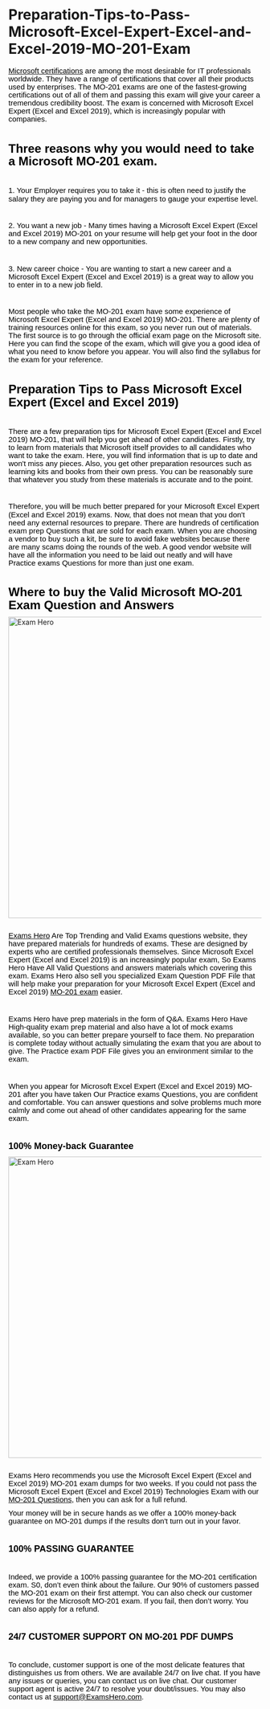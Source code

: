 # Preparation-Tips-to-Pass-Microsoft-Excel-Expert-Excel-and-Excel-2019-MO-201-Exam
<p style='margin-top:0in;margin-right:0in;margin-bottom:8.0pt;margin-left:0in;line-height:12.05pt;font-size:15px;font-family:"Calibri",sans-serif;'><span style="font-size:15px;color:black;"><a href="https://examshero.com/microsoft/"><span style="color:black;"><span style="color:black;">Microsoft<span style="color:black;">&nbsp;certifications</span></span></span></a> are among the most desirable for IT professionals worldwide. They have a range of certifications that cover all their products used by enterprises. The MO-201 exams are one of the fastest-growing certifications out of all of them and passing this exam will give your career a tremendous credibility boost. The exam is concerned with Microsoft Excel Expert (Excel and Excel 2019), which is increasingly popular with companies.</span></p>
<p style='margin-top:0in;margin-right:0in;margin-bottom:8.0pt;margin-left:0in;line-height:12.05pt;font-size:15px;font-family:"Calibri",sans-serif;'><span style="font-size:15px;color:black;">&nbsp;</span></p>
<p style='margin-top:0in;margin-right:0in;margin-bottom:8.0pt;margin-left:0in;line-height:19.25pt;font-size:15px;font-family:"Calibri",sans-serif;'><strong><span style="font-size:24px;color:black;">Three reasons why you would need to take a Microsoft MO-201 exam.</span></strong></p>
<p style='margin-top:0in;margin-right:0in;margin-bottom:8.0pt;margin-left:0in;line-height:12.05pt;font-size:15px;font-family:"Calibri",sans-serif;'><span style="font-size:15px;color:black;">&nbsp;</span></p>
<p style='margin-top:0in;margin-right:0in;margin-bottom:8.0pt;margin-left:0in;line-height:12.05pt;font-size:15px;font-family:"Calibri",sans-serif;'><span style="font-size:15px;color:black;">1. Your Employer requires you to take it - this is often need to justify the salary they are paying you and for managers to gauge your expertise level.</span></p>
<p style='margin-top:0in;margin-right:0in;margin-bottom:8.0pt;margin-left:0in;line-height:12.05pt;font-size:15px;font-family:"Calibri",sans-serif;'><span style="font-size:15px;color:black;">&nbsp;</span></p>
<p style='margin-top:0in;margin-right:0in;margin-bottom:8.0pt;margin-left:0in;line-height:12.05pt;font-size:15px;font-family:"Calibri",sans-serif;'><span style="font-size:15px;color:black;">2. You want a new job - Many times having a Microsoft Excel Expert (Excel and Excel 2019) MO-201 on your resume will help get your foot in the door to a new company and new opportunities.</span></p>
<p style='margin-top:0in;margin-right:0in;margin-bottom:8.0pt;margin-left:0in;line-height:12.05pt;font-size:15px;font-family:"Calibri",sans-serif;'><span style="font-size:15px;color:black;">&nbsp;</span></p>
<p style='margin-top:0in;margin-right:0in;margin-bottom:8.0pt;margin-left:0in;line-height:12.05pt;font-size:15px;font-family:"Calibri",sans-serif;'><span style="font-size:15px;color:black;">3. New career choice - You are wanting to start a new career and a Microsoft Excel Expert (Excel and Excel 2019) is a great way to allow you to enter in to a new job field.</span></p>
<p style='margin-top:0in;margin-right:0in;margin-bottom:8.0pt;margin-left:0in;line-height:12.05pt;font-size:15px;font-family:"Calibri",sans-serif;'><span style="font-size:15px;color:black;">&nbsp;</span></p>
<p style='margin-top:0in;margin-right:0in;margin-bottom:8.0pt;margin-left:0in;line-height:12.05pt;font-size:15px;font-family:"Calibri",sans-serif;'><span style="font-size:15px;color:black;">Most people who take the MO-201 exam have some experience of Microsoft Excel Expert (Excel and Excel 2019) MO-201. There are plenty of training resources online for this exam, so you never run out of materials. The first source is to go through the official exam page on the Microsoft site. Here you can find the scope of the exam, which will give you a good idea of what you need to know before you appear. You will also find the syllabus for the exam for your reference.</span></p>
<p style='margin-top:0in;margin-right:0in;margin-bottom:8.0pt;margin-left:0in;line-height:12.05pt;font-size:15px;font-family:"Calibri",sans-serif;'><span style="font-size:15px;color:black;">&nbsp;</span></p>
<p style='margin-top:0in;margin-right:0in;margin-bottom:8.0pt;margin-left:0in;line-height:19.25pt;font-size:15px;font-family:"Calibri",sans-serif;'><strong><span style="font-size:24px;color:black;">Preparation Tips to Pass Microsoft Excel Expert (Excel and Excel 2019)</span></strong></p>
<p style='margin-top:0in;margin-right:0in;margin-bottom:8.0pt;margin-left:0in;line-height:12.05pt;font-size:15px;font-family:"Calibri",sans-serif;'><span style="font-size:15px;color:black;">&nbsp;</span></p>
<p style='margin-top:0in;margin-right:0in;margin-bottom:8.0pt;margin-left:0in;line-height:12.05pt;font-size:15px;font-family:"Calibri",sans-serif;'><span style="font-size:15px;color:black;">There are a few preparation tips for Microsoft Excel Expert (Excel and Excel 2019) MO-201, that will help you get ahead of other candidates. Firstly, try to learn from materials that Microsoft itself provides to all candidates who want to take the exam. Here, you will find information that is up to date and won&apos;t miss any pieces. Also, you get other preparation resources such as learning kits and books from their own press. You can be reasonably sure that whatever you study from these materials is accurate and to the point.</span></p>
<p style='margin-top:0in;margin-right:0in;margin-bottom:8.0pt;margin-left:0in;line-height:12.05pt;font-size:15px;font-family:"Calibri",sans-serif;'><span style="font-size:15px;color:black;">&nbsp;</span></p>
<p style='margin-top:0in;margin-right:0in;margin-bottom:8.0pt;margin-left:0in;line-height:12.05pt;font-size:15px;font-family:"Calibri",sans-serif;'><span style="font-size:15px;color:black;">Therefore, you will be much better prepared for your Microsoft Excel Expert (Excel and Excel 2019) exams. Now, that does not mean that you don&apos;t need any external resources to prepare. There are hundreds of certification exam prep Questions that are sold for each exam. When you are choosing a vendor to buy such a kit, be sure to avoid fake websites because there are many scams doing the rounds of the web. A good vendor website will have all the information you need to be laid out neatly and will have Practice exams Questions for more than just one exam.</span></p>
<p style='margin-top:0in;margin-right:0in;margin-bottom:8.0pt;margin-left:0in;line-height:12.05pt;font-size:15px;font-family:"Calibri",sans-serif;'><span style="font-size:15px;color:black;">&nbsp;</span></p>
<p style='margin-top:0in;margin-right:0in;margin-bottom:8.0pt;margin-left:0in;line-height:19.25pt;font-size:15px;font-family:"Calibri",sans-serif;'><strong><span style="font-size:24px;color:black;">Where to buy the Valid Microsoft MO-201 Exam Question and Answers</span></strong></p>
<!DOCTYPE html>
<html>
   <body>
      <a href="https://examshero.com/microsoft/mo-201-exam-dumps/">
         <img alt="Exam Hero" src="https://examshero.com/wp-content/uploads/2022/01/Practice-test-questions-scaled.jpg"
         width=700" height="600">
      </a>
   </body>
</html>

<p style='margin-top:0in;margin-right:0in;margin-bottom:8.0pt;margin-left:0in;line-height:12.05pt;font-size:15px;font-family:"Calibri",sans-serif;'><span style="font-size:15px;color:black;">&nbsp;</span></p>
<p style='margin-top:0in;margin-right:0in;margin-bottom:8.0pt;margin-left:0in;line-height:12.05pt;font-size:15px;font-family:"Calibri",sans-serif;'><span style="font-size:15px;color:black;"><a href="https://examshero.com/"><span style="color:black;"><span style="color:black;">Exams Hero</span></span></a> Are Top Trending and Valid Exams questions website, they have prepared materials for hundreds of exams. These are designed by experts who are certified professionals themselves. Since Microsoft Excel Expert (Excel and Excel 2019) is an increasingly popular exam, So Exams Hero Have All Valid Questions and answers materials which covering this exam. Exams Hero also sell you specialized Exam Question PDF File that will help make your preparation for your Microsoft Excel Expert (Excel and Excel 2019) <a href="https://examshero.com/microsoft/mo-201-exam-dumps/"><span style="color:black;"><span style="color:black;">MO-201<span style="color:black;">&nbsp;exam</span></span></span></a> easier.</span></p>
<p style='margin-top:0in;margin-right:0in;margin-bottom:8.0pt;margin-left:0in;line-height:12.05pt;font-size:15px;font-family:"Calibri",sans-serif;'><span style="font-size:15px;color:black;">&nbsp;</span></p>
<p style='margin-top:0in;margin-right:0in;margin-bottom:8.0pt;margin-left:0in;line-height:12.05pt;font-size:15px;font-family:"Calibri",sans-serif;'><span style="font-size:15px;color:black;">Exams Hero have prep materials in the form of Q&amp;A. Exams Hero Have High-quality exam prep material and also have a lot of mock exams available, so you can better prepare yourself to face them. No preparation is complete today without actually simulating the exam that you are about to give. The Practice exam PDF File gives you an environment similar to the exam.</span></p>
<p style='margin-top:0in;margin-right:0in;margin-bottom:8.0pt;margin-left:0in;line-height:12.05pt;font-size:15px;font-family:"Calibri",sans-serif;'><span style="font-size:15px;color:black;">&nbsp;</span></p>
<p style='margin-top:0in;margin-right:0in;margin-bottom:8.0pt;margin-left:0in;line-height:12.05pt;font-size:15px;font-family:"Calibri",sans-serif;'><span style="font-size:15px;color:black;">When you appear for Microsoft Excel Expert (Excel and Excel 2019) MO-201 after you have taken Our Practice exams Questions, you are confident and comfortable. You can answer questions and solve problems much more calmly and come out ahead of other candidates appearing for the same exam.</span></p>
<p style='margin-top:0in;margin-right:0in;margin-bottom:8.0pt;margin-left:0in;line-height:12.05pt;font-size:15px;font-family:"Calibri",sans-serif;'><span style="font-size:15px;color:black;">&nbsp;</span></p>
<p style='margin-top:0in;margin-right:0in;margin-bottom:8.0pt;margin-left:0in;line-height:15.0pt;font-size:15px;font-family:"Calibri",sans-serif;'><strong><span style="font-size:18px;color:black;">100% Money-back Guarantee</span></strong></p>
<!DOCTYPE html>
<html>
   <body>
      <a href="https://examshero.com/microsoft/mo-201-exam-dumps/">
         <img alt="Exam Hero" src="https://examshero.com/wp-content/uploads/2022/01/Mehnat-ha-Boss.jpg"
         width=700" height="600">
      </a>
   </body>
</html>

<p style='margin-top:0in;margin-right:0in;margin-bottom:8.0pt;margin-left:0in;line-height:12.05pt;font-size:15px;font-family:"Calibri",sans-serif;'><span style="font-size:15px;color:black;">&nbsp;</span></p>
<p style='margin-top:0in;margin-right:0in;margin-bottom:8.0pt;margin-left:0in;line-height:12.05pt;font-size:15px;font-family:"Calibri",sans-serif;'><span style="font-size:15px;color:black;">Exams Hero recommends you use the Microsoft Excel Expert (Excel and Excel 2019) MO-201 exam dumps for two weeks. If you could not pass the Microsoft Excel Expert (Excel and Excel 2019) Technologies Exam with our <a href="https://examshero.com/microsoft/mo-201-exam-dumps/"><span style="color:black;"><span style="color:black;">MO-201<span style="color:black;">&nbsp;Questions</span></span></span></a>, then you can ask for a full refund.</span></p>
<p style='margin-top:0in;margin-right:0in;margin-bottom:8.0pt;margin-left:0in;line-height:12.05pt;font-size:15px;font-family:"Calibri",sans-serif;'><span style="font-size:15px;color:black;">Your money will be in secure hands as we offer a 100% money-back guarantee on MO-201 dumps if the results don&apos;t turn out in your favor.</span></p>
<p style='margin-top:0in;margin-right:0in;margin-bottom:8.0pt;margin-left:0in;line-height:12.05pt;font-size:15px;font-family:"Calibri",sans-serif;'><span style="font-size:15px;color:black;">&nbsp;</span></p>
<p style='margin-top:0in;margin-right:0in;margin-bottom:8.0pt;margin-left:0in;line-height:15.0pt;font-size:15px;font-family:"Calibri",sans-serif;'><strong><span style="font-size:18px;color:black;">100% PASSING GUARANTEE</span></strong></p>
<p style='margin-top:0in;margin-right:0in;margin-bottom:8.0pt;margin-left:0in;line-height:12.05pt;font-size:15px;font-family:"Calibri",sans-serif;'><span style="font-size:15px;color:black;">&nbsp;</span></p>
<p style='margin-top:0in;margin-right:0in;margin-bottom:8.0pt;margin-left:0in;line-height:12.05pt;font-size:15px;font-family:"Calibri",sans-serif;'><span style="font-size:15px;color:black;">Indeed, we provide a 100% passing guarantee for the MO-201 certification exam. S0, don&rsquo;t even think about the failure. Our 90% of customers passed the MO-201 exam on their first attempt. You can also check our customer reviews for the Microsoft MO-201 exam. If you fail, then don&rsquo;t worry. You can also apply for a refund.</span></p>
<p style='margin-top:0in;margin-right:0in;margin-bottom:8.0pt;margin-left:0in;line-height:12.05pt;font-size:15px;font-family:"Calibri",sans-serif;'><span style="font-size:15px;color:black;">&nbsp;</span></p>
<p style='margin-top:0in;margin-right:0in;margin-bottom:8.0pt;margin-left:0in;line-height:15.0pt;font-size:15px;font-family:"Calibri",sans-serif;'><strong><span style="font-size:18px;color:black;">24/7 CUSTOMER SUPPORT ON MO-201 PDF DUMPS</span></strong></p>
<p style='margin-top:0in;margin-right:0in;margin-bottom:8.0pt;margin-left:0in;line-height:12.05pt;font-size:15px;font-family:"Calibri",sans-serif;'><span style="font-size:15px;color:black;">&nbsp;</span></p>
<p style='margin-top:0in;margin-right:0in;margin-bottom:8.0pt;margin-left:0in;line-height:12.05pt;font-size:15px;font-family:"Calibri",sans-serif;'><span style="font-size:15px;color:black;">To conclude, customer support is one of the most delicate features that distinguishes us from others. We are available 24/7 on live chat. If you have any issues or queries, you can contact us on live chat. Our customer support agent is active 24/7 to resolve your doubt/issues. You may also contact us at <a href="mailto:support@ExamsHero.com"><span style="color:black;"><span style="color:black;">support@ExamsHero.com</span></span></a>.</span></p>
